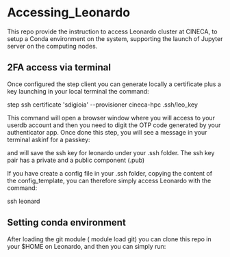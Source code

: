 # Accessing_Leonardo
This repo provide the instruction to access Leonardo cluster at CINECA,  to setup a Conda environment on the system, supporting the launch of Jupyter server on the computing nodes. 


## 2FA access via terminal 
Once configured the step client you can generate locally a certificate plus a key launching in your local terminal the command:

step ssh certificate 'sdigioia' --provisioner cineca-hpc .ssh/leo_key

This command will open a browser window where you will access to your userdb account and then you need to digit the OTP code generated by your authenticator app.
Once done this step, you will see a message in your terminal askinf for a passkey:


and will save the ssh key for leonardo under your .ssh folder.
The ssh key pair has a private and a public component (.pub)

If you have create a config file in your .ssh folder, copying the content of the config_template,
you can therefore simply access Leonardo with the command:

ssh leonard



## Setting conda environment

After loading the git module ( module load git) you can clone this repo in your $HOME on Leonardo,
and then you can simply run:
